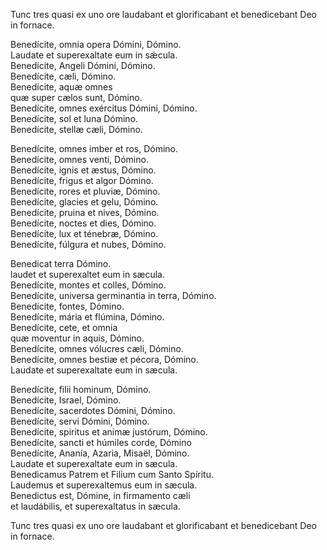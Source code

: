 Tunc tres quasi ex uno ore laudabant et glorificabant et benedicebant
Deo in fornace.

Benedícite, omnia opera Dómini, Dómino.  
Laudate et superexaltate eum in sǽcula.  
Benedícite, Angeli Dómini, Dómino.  
Benedícite, cæli, Dómino.  
Benedícite, aquæ omnes  
quæ super cælos sunt, Dómino.  
Benedícite, omnes exércitus Dómini, Dómino.  
Benedícite, sol et luna Dómino.  
Benedícite, stellæ cæli, Dómino.

Benedícite, omnes imber et ros, Dómino.  
Benedícite, omnes venti, Dómino.  
Benedícite, ignis et æstus, Dómino.  
Benedícite, frigus et algor Dómino.  
Benedícite, rores et pluviæ, Dómino.  
Benedícite, glacies et gelu, Dómino.  
Benedícite, pruina et nives, Dómino.  
Benedícite, noctes et dies, Dómino.  
Benedícite, lux et ténebræ, Dómino.  
Benedícite, fúlgura et nubes, Dómino.

Benedicat terra Dómino.  
laudet et superexaltet eum in sæcula.  
Benedícite, montes et colles, Dómino.  
Benedícite, universa germinantia in terra, Dómino.  
Benedícite, fontes, Dómino.  
Benedícite, mária et flúmina, Dómino.  
Benedícite, cete, et omnia  
quæ moventur in aquis, Dómino.  
Benedícite, omnes vólucres cæli, Dómino.  
Benedícite, omnes bestiæ et pécora, Dómino.  
Laudate et superexaltate eum in sæcula.

Benedícite, filii hominum, Dómino.  
Benedícite, Israel, Dómino.  
Benedícite, sacerdotes Dómini, Dómino.  
Benedícite, servi Dómini, Dómino.  
Benedícite, spiritus et animæ justórum, Dómino.  
Benedícite, sancti et húmiles corde, Dómino  
Benedícite, Ananía, Azaria, Misaël, Dómino.  
Laudate et superexaltate eum in sæcula.  
Benedicamus Patrem et Filium cum Santo Spíritu.  
Laudemus et superexaltemus eum in sæcula.  
Benedictus est, Dómine, in firmamento cæli  
et laudábilis, et superexaltatus in sæcula.

Tunc tres quasi ex uno ore laudabant et glorificabant et benedicebant
Deo in fornace.
